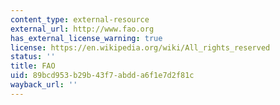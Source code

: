 ```yaml
---
content_type: external-resource
external_url: http://www.fao.org
has_external_license_warning: true
license: https://en.wikipedia.org/wiki/All_rights_reserved
status: ''
title: FAO
uid: 89bcd953-b29b-43f7-abdd-a6f1e7d2f81c
wayback_url: ''
---
```

